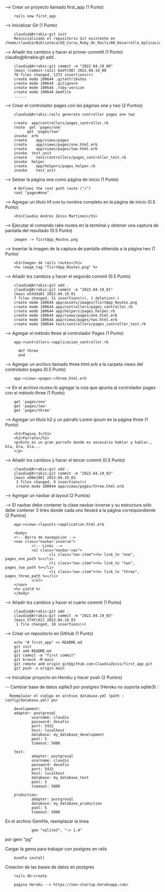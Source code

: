 

--> Crear un proyecto llamado first_app (1 Punto)

        rails new first_app

--> Inicializar Git (1 Punto)

        claudio@Arrakis:git init
        Reinicializado el repositorio Git existente en /home/claudio/Biblioteca/EQ_Curso_Ruby_On_Rails/08_Desarrollo_Aplicaciones_Ruby_on_Rails/03_Aplicaciones_en_Rails/Dia_02/Desafio_Proyecto01/first_app/.git/

--> Añadir los cambios y hacer el primer committ (1 Punto)
claudio@Arrakis:git add .

        claudio@Arrakis:git commit -m "2022.04.19_00"
        [main (commit-raíz) bedfc98] 2022.04.19_00
        78 files changed, 1372 insertions(+)
        create mode 100644 .gitattributes
        create mode 100644 .gitignore
        create mode 100644 .ruby-version
        create mode 100644 Gemfile
        ......

--> Crear el controlador pages con las páginas one y two (2 Puntos)
        
        claudio@Arrakis:rails generate controller pages one two
      
        create  app/controllers/pages_controller.rb
        route  get 'pages/one'
              get 'pages/two'
        invoke  erb
        create    app/views/pages
        create    app/views/pages/one.html.erb
        create    app/views/pages/two.html.erb
        invoke  test_unit
        create    test/controllers/pages_controller_test.rb
        invoke  helper
        create    app/helpers/pages_helper.rb
        invoke    test_unit
      
--> Setear la página one como página de inicio (1 Punto)

        # Defines the root path route ("/")
        root "pages#one"

--> Agregar un título h1 con tu nombre completo en la página de inicio (0.5 Punto)

        <h1>Claudio Andres Zeiss Martinez</h1>


--> Ejecutar el comando rake routes en la terminal y obtener una captura de pantalla del resultado (0.5 Punto)

        imagen -> fisrtApp_Routes.png

--> Insertar la imagen de la captura de pantalla obtenida a la página two (1 Punto)

        <h1>Imagen de rails routes</h1>
        <%= image_tag "fisrtApp_Routes.png" %>

--> Añadir los cambios y hacer el segundo commit (0.5 Punto)

        claudio@Arrakis:git add .
        claudio@Arrakis:git commit -m "2022.04.19_01"
        [main e543da0] 2022.04.19_01
        7 files changed, 31 insertions(+), 1 deletion(-)
        create mode 100644 app/assets/images/fisrtApp_Routes.png
        create mode 100644 app/controllers/pages_controller.rb
        create mode 100644 app/helpers/pages_helper.rb
        create mode 100644 app/views/pages/one.html.erb
        create mode 100644 app/views/pages/two.html.erb
        create mode 100644 test/controllers/pages_controller_test.rb

--> Agregar el método three al controlador Pages (1 Punto)
        
        app->controllers->applicacion_controller.rb
        
          def three
          end

--> Agregar un archivo llamado three.html.erb a la carpeta views del controlador pages (0.5 Punto)

        app->views->pages->three.html.erb

--> En el archivo routes.rb agregar la ruta que apunta al controlador pages con el método three (1 Punto)

        get 'pages/one'
        get 'pages/two'
        get 'pages/three'
  
--> Agregar un título h2 y un párrafo Lorem ipsum en la página three (1 Punto)

        <h1>Pagina 3</h1>
        <h2>Parrafo</h2>
        <p>Esto es un gran parrafo donde es necesario hablar y hablar,, bla, bla, bla...
        </p>
        
--> Añadir los cambios y hacer el tercer commit (0.5 Punto)

        claudio@Arrakis:git add .
        claudio@Arrakis:git commit -m "2022.04.19_02"
        [main e80e188] 2022.04.19_02
         3 files changed, 9 insertions(+)
         create mode 100644 app/views/pages/three.html.erb

--> Agregar un navbar al layout (2 Puntos)

--> El navbar debe contener la clase navbar-inverse y su estructura sólo debe contener 3 links donde cada uno llevará a la página correspondiente (2 Puntos)

        app->views->layouts->application.html.erb

        <body>
        <!-- Barra de navegacion -->
        <nav class="navbar-inverse"> 
                <!-- Links --> 
                <ul class="navbar-nav"> 
                        <li class="nav-item"><%= link_to "one", pages_one_path %></li> 
                        <li class="nav-item"><%= link_to "two", pages_two_path %></li> 
                        <li class="nav-item"><%= link_to "three", pages_three_path %></li> 
                </ul> 
        </nav> 
        <%= yield %>
        </body>


--> Añadir los cambios y hacer el cuarto commit (1 Punto)

        claudio@Arrakis:git add .
        claudio@Arrakis:git commit -m "2022.04.19_03"
        [main 574fc62] 2022.04.19_03
         1 file changed, 10 insertions(+)

--> Crear un repositorio en GitHub (1 Punto)

        echo "# first_app" >> README.md
        git init
        git add README.md
        git commit -m "first commit"
        git branch -M main
        git remote add origin git@github.com:ClaudioZeiss/first_app.git
        git push -u origin main

--> Inicializar proyecto en Heroku y hacer push (2 Puntos)
        
   -- Cambiar base de datos sqlite3 por postgres (Heroku no soporta sqlite3) :
   
      Reemplazar el codigo en archivo database.yml (path : config/database.yml) por
      
        development:
        adapter: postgresql
                usarname: claudio
                password: desafio
                port: 5432
                host: localhost
                database: my_database_development
                pool: 5
                timeout: 5000

        test:
                adapter: postgresql
                usarname: claudio
                password: desafio
                port: 5432
                host: localhost  
                database: my_database_test
                pool: 5
                timeout: 5000

        production:
                adapter: postgresql
                database: my_database_production
                pool: 5
                timeout: 5000
        
   En el archivo Gemfile, reemplazar la linea
   
                gem "sqlite3", "~> 1.4"
   por
                gem "pg"
        
   Cargar la gema para trabajar con postgres en rails
   
        bundle install
        
   Creacion de las bases de datos en postgres
   
        rails db:create  
          
        pagina Heroku --> https://non-startup.herokuapp.com/
      
